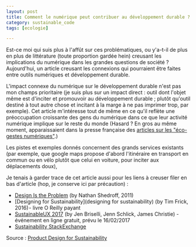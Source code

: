 ```yaml
---
layout: post
title: Comment le numérique peut contribuer au développement durable ? 
category: sustainable_code
tags: [ecologie]

---
```


Est-ce moi qui suis plus à l'affût sur ces problématiques, ou y'a-t-il de plus en plus de littérature (toute proportion gardée hein) creusant les implications du numérique dans les grandes questions de société ? Aujourd'hui, un article creusant les connexions qui pourraient être faites entre outils numériques et développement durable.

<!--more-->

L'impact connexe du numérique sur le développement durable n'est pas mon champs prioritaire (je suis plus sur un impact direct : outil dont l'objet même est d'inciter et promouvoir au développement durable ; plutôt qu'outil destiné à tout autre chose et incitant à la marge à ne pas imprimer trop, par exemple). Cet article m'intéresse tout de même en ce qu'il reflète une préoccupation croissante des gens du numérique dans ce que leur activité numérique implique sur le reste du monde (Hasard ? En gros au même moment, apparaissaient dans la presse française des [articles sur les "éco-gestes numériques"](http://rue89.nouvelobs.com/2016/10/04/10-ecogestes-numeriques-a-adopter-absolument-265336).)

Les pistes et exemples donnés concernent des grands services existants (par exemple, que google maps propose d'abord l'itinéraire en transport en commun ou en vélo plutôt que celui en voiture, pour inciter aux déplacements doux),

Je tenais à garder trace de cet article aussi pour les liens à creuser filer en bas d'article (hop, je conserve ici par précaution) : 
- [Design Is the Problem](http://rosenfeldmedia.com/books/design-is-the-problem/) (by Nathan Shedroff, 2011)
- [Designing for Sustainability](designing for sustainability) (by Tim Frick, 2016) - livre O Reilly payant
- [SustainableUX 2017](http://sustainableux.com/) (by Jen Briselli, Jenn Schlick, James Christie) - événement en ligne gratuit, prévu le 16/02/2017
- [Sustainability StackExchange](https://sustainability.stackexchange.com/)




Source : [Product Design for Sustainability][source]

[source]: https://uxdesign.cc/product-design-for-sustainability-3fffbb2a7f0e

